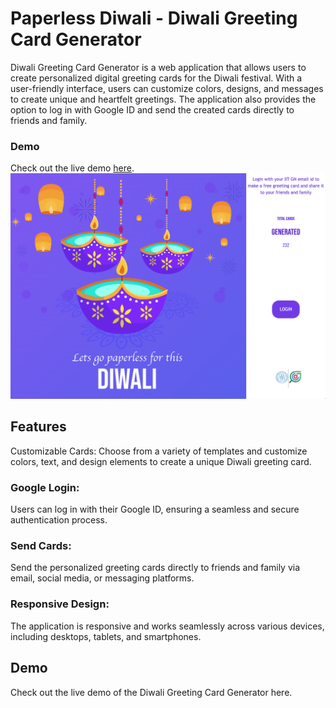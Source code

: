 <h1>Paperless Diwali - Diwali Greeting Card Generator </h1>

Diwali Greeting Card Generator is a web application that allows users to create personalized digital greeting cards for the Diwali festival. With a user-friendly interface, users can customize colors, designs, and messages to create unique and heartfelt greetings. The application also provides the option to log in with Google ID and send the created cards directly to friends and family.

<h3>Demo</h3>
Check out the live demo <a href="ananthujp.github.io/paperlessDeploy">here</a>.

<img src="https://github.com/ananthujp/paperlessDeploy/blob/master/DiwaliPreview.png" alt="" />
<h2>Features</h2>
Customizable Cards: Choose from a variety of templates and customize colors, text, and design elements to create a unique Diwali greeting card.

<h3>Google Login:</h3> Users can log in with their Google ID, ensuring a seamless and secure authentication process.

<h3>Send Cards:</h3> Send the personalized greeting cards directly to friends and family via email, social media, or messaging platforms.

<h3>Responsive Design:</h3> The application is responsive and works seamlessly across various devices, including desktops, tablets, and smartphones.

<h2>Demo</h2>
Check out the live demo of the Diwali Greeting Card Generator here.
